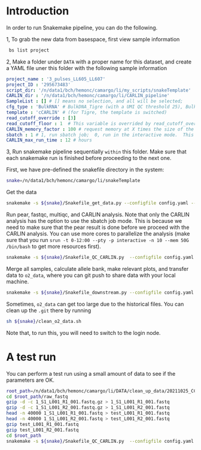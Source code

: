 # Introduction

In order to run Snakemake pipeline, you can do the following.

1, To grab the new data from basespace, first view sample information

```bash
 bs list project
```

2, Make a folder under `DATA` with a proper name for this dataset, and create a YAML file uner this folder with the following sample information

```yaml
project_name : '3_pulses_LL605_LL607'
project_ID : '295673483'
script_dir: '/n/data1/bch/hemonc/camargo/li/my_scripts/snakeTemplate'
CARLIN_dir : '/n/data1/bch/hemonc/camargo/li/CARLIN_pipeline'
SampleList : [] # [] means no selection, and all will be selected;
cfg_type : 'BulkRNA' # BulkDNA_Tigre (with a UMI QC threshold 25), BulkDNA (UMI QC threshold 30);  
template : 'cCARLIN' # (for Tigre, the template is switched)
read_cutoff_override : [3] 
read_cutoff_floor : 1  # This variable is overrided by read_cutoff_override
CARLIN_memory_factor : 100 # request memory at X times the size of the pear fastq file.
sbatch : 1 # 1, run sbatch job;  0, run in the interactive mode.  This only affects the CARLIN analysis and csv generation. 
CARLIN_max_run_time : 12 # hours
```

3, Run snakemake pipeline sequentially `within` this folder. Make sure that each snakemake run is finished before proceeding to the next one. 

First, we have pre-defined the snakefile directory in the system:
```bash
snake=/n/data1/bch/hemonc/camargo/li/snakeTemplate
```


Get the data

```bash
snakemake -s ${snake}/Snakefile_get_data.py --configfile config.yaml --core 1
```

Run pear, fastqc, multiqc, and CARLIN analysis. Note that only the CARLIN analysis has the option to use the sbatch job mode. This is because we need to make sure that the pear result is done before we proceed with the CARLIN analysis. You can use more cores to parallelize the analysis (make sure that you run `srun -t 0-12:00 --pty -p interactive -n 10 --mem 50G /bin/bash` to get more resources first).

```bash
snakemake -s ${snake}/Snakefile_QC_CARLIN.py  --configfile config.yaml --core 10
```

Merge all samples, calculate allele bank, make relevant plots, and transfer data to `o2_data`, where you can git push to share data with your local machine.

```bash
snakemake -s ${snake}/Snakefile_downstream.py --configfile config.yaml --core 1
```

Sometimes, `o2_data` can get too large due to the historical files. You can clean up the `.git` there by running 

```bash
sh ${snake}/clean_o2_data.sh 
```
Note that, to run this, you will need to switch to the login node. 



# A test run

You can perform a test run using a small amount of data to see if the parameters are OK. 
```bash
root_path=/n/data1/bch/hemonc/camargo/li/DATA/clean_up_data/20211025_CC_TC_RC/cCARLIN
cd $root_path/raw_fastq
gzip -d -c 1_S1_L001_R1_001.fastq.gz > 1_S1_L001_R1_001.fastq
gzip -d -c 1_S1_L001_R2_001.fastq.gz > 1_S1_L001_R2_001.fastq
head -n 40000 1_S1_L001_R1_001.fastq > test_L001_R1_001.fastq
head -n 40000 1_S1_L001_R2_001.fastq > test_L001_R2_001.fastq
gzip test_L001_R1_001.fastq
gzip test_L001_R2_001.fastq
cd $root_path
snakemake -s ${snake}/Snakefile_QC_CARLIN.py  --configfile config.yaml --core 1
```
